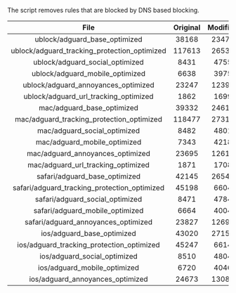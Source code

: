 The script removes rules that are blocked by DNS based blocking.


| File | Original | Modified |
|:----:|:-----:|:-----:|
| ublock/adguard_base_optimized | 38168 | 23473 |
| ublock/adguard_tracking_protection_optimized | 117613 | 26531 |
| ublock/adguard_social_optimized | 8431 | 4755 |
| ublock/adguard_mobile_optimized | 6638 | 3975 |
| ublock/adguard_annoyances_optimized | 23247 | 12392 |
| ublock/adguard_url_tracking_optimized | 1862 | 1699 |
| mac/adguard_base_optimized | 39332 | 24614 |
| mac/adguard_tracking_protection_optimized | 118477 | 27316 |
| mac/adguard_social_optimized | 8482 | 4801 |
| mac/adguard_mobile_optimized | 7343 | 4218 |
| mac/adguard_annoyances_optimized | 23695 | 12618 |
| mac/adguard_url_tracking_optimized | 1871 | 1708 |
| safari/adguard_base_optimized | 42145 | 26545 |
| safari/adguard_tracking_protection_optimized | 45198 | 6604 |
| safari/adguard_social_optimized | 8471 | 4784 |
| safari/adguard_mobile_optimized | 6664 | 4004 |
| safari/adguard_annoyances_optimized | 23827 | 12697 |
| ios/adguard_base_optimized | 43020 | 27155 |
| ios/adguard_tracking_protection_optimized | 45247 | 6614 |
| ios/adguard_social_optimized | 8510 | 4804 |
| ios/adguard_mobile_optimized | 6720 | 4046 |
| ios/adguard_annoyances_optimized | 24673 | 13088 |